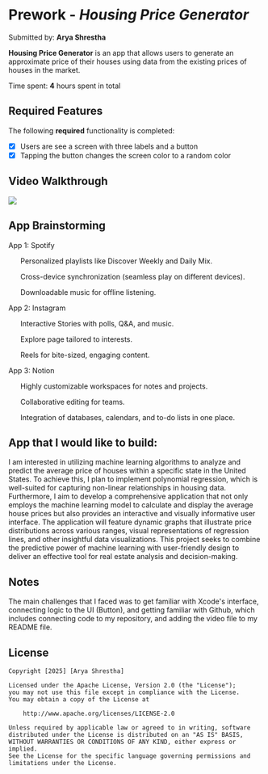 # Prework - *Housing Price Generator*

Submitted by: **Arya Shrestha**

**Housing Price Generator** is an app that allows users to generate an approximate price of their houses using data from the existing prices of houses in the market.

Time spent: **4** hours spent in total

## Required Features

The following **required** functionality is completed:

- [x] Users are see a screen with three labels and a button
- [x] Tapping the button changes the screen color to a random color
 
## Video Walkthrough

![](https://i.mgur.com/a/B8gbRHk.gif)


## App Brainstorming

App 1: Spotify

<ul>Personalized playlists like Discover Weekly and Daily Mix.</ul>
<ul>Cross-device synchronization (seamless play on different devices).</ul>
<ul>Downloadable music for offline listening.</ul>

App 2: Instagram

<ul>Interactive Stories with polls, Q&A, and music.</ul>
<ul>Explore page tailored to interests.</ul>
<ul>Reels for bite-sized, engaging content.</ul>

App 3: Notion

<ul>Highly customizable workspaces for notes and projects.</ul>
<ul>Collaborative editing for teams.</ul>
<ul>Integration of databases, calendars, and to-do lists in one place.</ul>


## App that I would like to build: 

I am interested in utilizing machine learning algorithms to analyze and predict the average price of houses within a specific state in the United States. To achieve this, I plan to implement polynomial regression, which is well-suited for capturing non-linear relationships in housing data. Furthermore, I aim to develop a comprehensive application that not only employs the machine learning model to calculate and display the average house prices but also provides an interactive and visually informative user interface. The application will feature dynamic graphs that illustrate price distributions across various ranges, visual representations of regression lines, and other insightful data visualizations. This project seeks to combine the predictive power of machine learning with user-friendly design to deliver an effective tool for real estate analysis and decision-making.
## Notes

The main challenges that I faced was to get familiar with Xcode's interface, connecting logic to the UI (Button), and getting familiar with Github, which includes connecting code to my repository, and adding the video file to my README file.
## License

    Copyright [2025] [Arya Shrestha]

    Licensed under the Apache License, Version 2.0 (the "License");
    you may not use this file except in compliance with the License.
    You may obtain a copy of the License at

        http://www.apache.org/licenses/LICENSE-2.0

    Unless required by applicable law or agreed to in writing, software
    distributed under the License is distributed on an "AS IS" BASIS,
    WITHOUT WARRANTIES OR CONDITIONS OF ANY KIND, either express or implied.
    See the License for the specific language governing permissions and
    limitations under the License.
